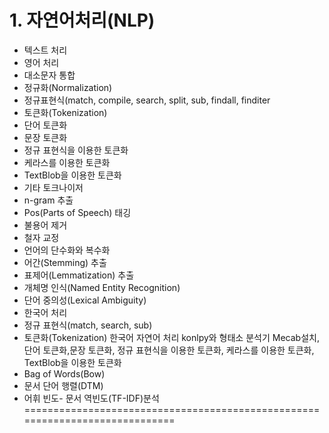 # 1. 자연어처리(NLP)
- 텍스트 처리
- 영어 처리
-   대소문자 통합
-   정규화(Normalization)
-   정규표현식(match, compile, search, split, sub, findall, finditer
- 토큰화(Tokenization)
- 단어 토큰화
-   문장 토큰화
-   정규 표현식을 이용한 토큰화
-   케라스를 이용한 토큰화
-   TextBlob을 이용한 토큰화
-   기타 토크나이저
- n-gram 추출
- Pos(Parts of Speech) 태깅
- 불용어 제거
- 철자 교정
- 언어의 단수화와 복수화
- 어간(Stemming) 추출
- 표제어(Lemmatization) 추출
- 개체명 인식(Named Entity Recognition)
- 단어 중의성(Lexical Ambiguity)
- 한국어 처리
-   정규 표현식(match, search, sub)
-   토큰화(Tokenization) 한국어 자연어 처리 konlpy와 형태소 분석기 Mecab설치,단어 토큰화,문장 토큰화, 정규 표현식을 이용한 토큰화, 케라스를 이용한 토큰화, TextBlob을 이용한 토큰화
-   Bag of Words(Bow)
-   문서 단어 행렬(DTM)
-   어휘 빈도- 문서 역빈도(TF-IDF)분석
=============================================================================
